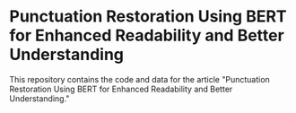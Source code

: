 # Punctuation Restoration Using BERT for Enhanced Readability and Better Understanding
This repository contains the code and data for the article "Punctuation Restoration Using BERT for Enhanced Readability and Better Understanding." 
